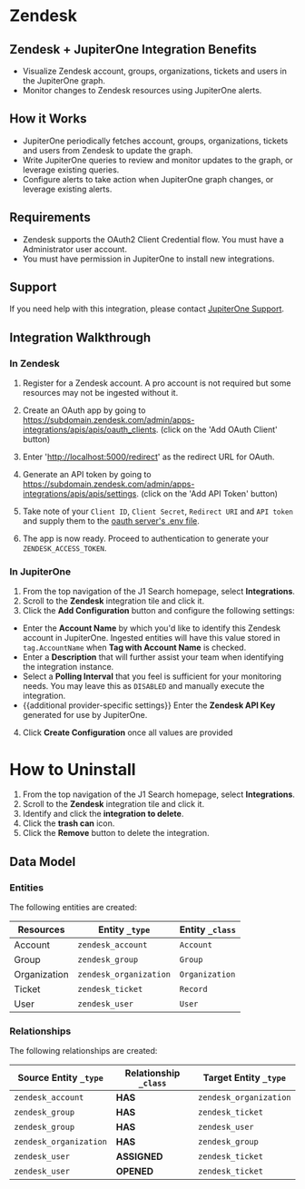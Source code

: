 # Zendesk

## Zendesk + JupiterOne Integration Benefits

*   Visualize Zendesk account, groups, organizations, tickets and users in the
    JupiterOne graph.
*   Monitor changes to Zendesk resources using JupiterOne alerts.

## How it Works

*   JupiterOne periodically fetches account, groups, organizations, tickets and
    users from Zendesk to update the graph.
*   Write JupiterOne queries to review and monitor updates to the graph, or
    leverage existing queries.
*   Configure alerts to take action when JupiterOne graph changes, or leverage
    existing alerts.

## Requirements

*   Zendesk supports the OAuth2 Client Credential flow. You must have a
    Administrator user account.
*   You must have permission in JupiterOne to install new integrations.

## Support

If you need help with this integration, please contact
[JupiterOne Support](https://support.jupiterone.io).

## Integration Walkthrough

### In Zendesk

1.  Register for a Zendesk account. A pro account is not required but some
    resources may not be ingested without it.

2.  Create an OAuth app by going to
    <https://subdomain.zendesk.com/admin/apps-integrations/apis/apis/oauth_clients>.
    (click on the 'Add OAuth Client' button)

3.  Enter '<http://localhost:5000/redirect>' as the redirect URL for OAuth.

4.  Generate an API token by going to
    <https://subdomain.zendesk.com/admin/apps-integrations/apis/apis/settings>.
    (click on the 'Add API Token' button)

5.  Take note of your `Client ID`, `Client Secret`, `Redirect URI` and
    `API token` and supply them to the
    [oauth server's .env file](../oauth-server/.env).

6.  The app is now ready. Proceed to authentication to generate your
    `ZENDESK_ACCESS_TOKEN`.

### In JupiterOne

1.  From the top navigation of the J1 Search homepage, select **Integrations**.
2.  Scroll to the **Zendesk** integration tile and click it.
3.  Click the **Add Configuration** button and configure the following settings:

*   Enter the **Account Name** by which you'd like to identify this Zendesk
    account in JupiterOne. Ingested entities will have this value stored in
    `tag.AccountName` when **Tag with Account Name** is checked.
*   Enter a **Description** that will further assist your team when identifying
    the integration instance.
*   Select a **Polling Interval** that you feel is sufficient for your monitoring
    needs. You may leave this as `DISABLED` and manually execute the integration.
*   {{additional provider-specific settings}} Enter the **Zendesk API Key**
    generated for use by JupiterOne.

4.  Click **Create Configuration** once all values are provided

# How to Uninstall

1.  From the top navigation of the J1 Search homepage, select **Integrations**.
2.  Scroll to the **Zendesk** integration tile and click it.
3.  Identify and click the **integration to delete**.
4.  Click the **trash can** icon.
5.  Click the **Remove** button to delete the integration.

<!-- {J1_DOCUMENTATION_MARKER_START} -->

<!--
********************************************************************************
NOTE: ALL OF THE FOLLOWING DOCUMENTATION IS GENERATED USING THE
"j1-integration document" COMMAND. DO NOT EDIT BY HAND! PLEASE SEE THE DEVELOPER
DOCUMENTATION FOR USAGE INFORMATION:

https://github.com/JupiterOne/sdk/blob/main/docs/integrations/development.md
********************************************************************************
-->

## Data Model

### Entities

The following entities are created:

| Resources    | Entity `_type`         | Entity `_class` |
| ------------ | ---------------------- | --------------- |
| Account      | `zendesk_account`      | `Account`       |
| Group        | `zendesk_group`        | `Group`         |
| Organization | `zendesk_organization` | `Organization`  |
| Ticket       | `zendesk_ticket`       | `Record`        |
| User         | `zendesk_user`         | `User`          |

### Relationships

The following relationships are created:

| Source Entity `_type`  | Relationship `_class` | Target Entity `_type`  |
| ---------------------- | --------------------- | ---------------------- |
| `zendesk_account`      | **HAS**               | `zendesk_organization` |
| `zendesk_group`        | **HAS**               | `zendesk_ticket`       |
| `zendesk_group`        | **HAS**               | `zendesk_user`         |
| `zendesk_organization` | **HAS**               | `zendesk_group`        |
| `zendesk_user`         | **ASSIGNED**          | `zendesk_ticket`       |
| `zendesk_user`         | **OPENED**            | `zendesk_ticket`       |

<!--
********************************************************************************
END OF GENERATED DOCUMENTATION AFTER BELOW MARKER
********************************************************************************
-->

<!-- {J1_DOCUMENTATION_MARKER_END} -->
 
<!--  jupiterOneDocVersion=1-1-0 -->